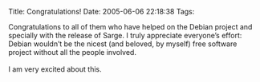 Title: Congratulations!
Date: 2005-06-06 22:18:38
Tags: 

Congratulations to all of them who have helped on the Debian project
and specially with the release of Sarge. I truly appreciate everyone&#8217;s
effort: Debian wouldn&#8217;t be the nicest (and beloved, by myself) free
software project without all the people involved.<br/><br/>
I am very excited about this. <br/><br/><br/>
